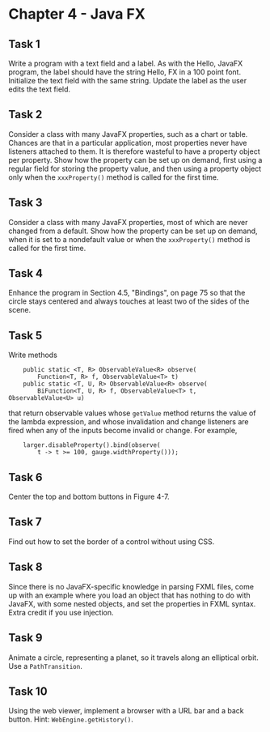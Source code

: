 # Chapter 4 - Java FX

## Task 1
Write a program with a text field and a label. As with the Hello, JavaFX program, the label should have the string 
Hello, FX in a 100 point font. Initialize the text field with the same string. Update the label as the user edits the 
text field.

## Task 2
Consider a class with many JavaFX properties, such as a chart or table. Chances are that in a particular application, 
most properties never have listeners attached to them. It is therefore wasteful to have a property object per property. 
Show how the property can be set up on demand, first using a regular field for storing the property value, and then 
using a property object only when the `xxxProperty()` method is called for the first time.

## Task 3
Consider a class with many JavaFX properties, most of which are never changed from a default. Show how the property can 
be set up on demand, when it is set to a nondefault value or when the `xxxProperty()` method is called for the first 
time.

## Task 4
Enhance the program in Section 4.5, "Bindings", on page 75 so that the circle stays centered and always touches at 
least two of the sides of the scene.

## Task 5
Write methods
```
    public static <T, R> ObservableValue<R> observe(
        Function<T, R> f, ObservableValue<T> t)
    public static <T, U, R> ObservableValue<R> observe(
        BiFunction<T, U, R> f, ObservableValue<T> t, ObservableValue<U> u)
```
that return observable values whose `getValue` method returns the value of the lambda expression, and whose 
invalidation and change listeners are fired when any of the inputs become invalid or change. For example,
```
    larger.disableProperty().bind(observe(
        t -> t >= 100, gauge.widthProperty()));
```

## Task 6
Center the top and bottom buttons in Figure 4-7.

## Task 7
Find out how to set the border of a control without using CSS.

## Task 8
Since there is no JavaFX-specific knowledge in parsing FXML files, come up with an example where you load an object 
that has nothing to do with JavaFX, with some nested objects, and set the properties in FXML syntax. Extra credit if 
you use injection.

## Task 9
Animate a circle, representing a planet, so it travels along an elliptical orbit. Use a `PathTransition`.

## Task 10
Using the web viewer, implement a browser with a URL bar and a back button. Hint: `WebEngine.getHistory()`.
